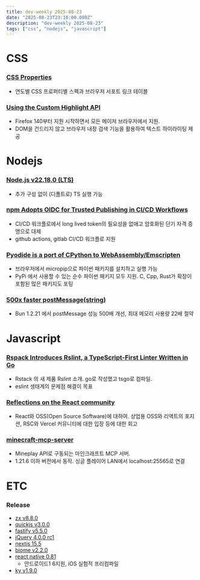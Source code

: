 ```yaml
---
title: dev-weekly 2025-08-23
date: "2025-08-23T23:16:00.000Z"
description: "dev-weekly 2025-08-23"
tags: ["css", "nodejs", "javascript"]
---
```


# CSS

### [CSS Properties](https://nikolai-shabalin.github.io/css-properties/en/)

- 연도별 CSS 프로퍼티별 스펙과 브라우저 서포트 링크 테이블

### [Using the Custom Highlight API](https://frontendmasters.com/blog/using-the-custom-highlight-api/)

- Firefox 140부터 지원 시작하면서 모든 메이저 브라우저에서 지원.
- DOM을 건드리지 않고 브라우저 내장 검색 기능을 활용하여 텍스트 하이라이팅 제공

# Nodejs

### [Node.js v22.18.0 (LTS)](https://nodejs.org/en/blog/release/v22.18.0)

- 추가 구성 없이 (디폴트로) TS 실행 가능

### [npm Adopts OIDC for Trusted Publishing in CI/CD Workflows](https://socket.dev/blog/npm-trusted-publishing)

- CI/CD 워크플로에서 long lived token의 필요성을 없애고 암호화된 단기 자격 증명으로 대체
- github actions, gitlab CI/CD 워크플로 지원

### [Pyodide is a port of CPython to WebAssembly/Emscripten](https://pyodide.org/en/stable/index.html)

- 브라우저에서 micropip으로 파이썬 패키지를 설치하고 실행 가능
- PyPi 에서 사용할 수 있는 순수 파이썬 패키지 모두 지원. C, Cpp, Rust가 확장이 포함된 많은 패키지도 포팅

### [500x faster postMessage(string)](https://bun.com/blog/how-we-made-postMessage-string-500x-faster)

- Bun 1.2.21 에서 postMessage 성능 500배 개선, 최대 메모리 사용량 22배 절약

# Javascript

### [Rspack Introduces Rslint, a TypeScript-First Linter Written in Go](https://socket.dev/blog/rspack-introduces-rslint-a-typescript-first-linter-written-in-go)

- Rstack 의 새 제품 Rslint 소개. go로 작성했고 tsgo로 컴파일.
- eslint 생태계의 문제점 해결이 목표

### [Reflections on the React community](https://leerob.com/reflections)

- React와 OSS(Open Source Software)에 대하여. 상업용 OSS와 리액트의 포지션, RSC와 Vercel 커뮤니티에 대한 입장 등에 대한 회고

### [minecraft-mcp-server](https://github.com/yuniko-software/minecraft-mcp-server)

- Mineplay API로 구동되는 마인크래프트 MCP 서버.
- 1.21.6 이하 버전에서 동작. 싱글 플레이어 LAN에서 localhost:25565로 연결

# ETC

### Release

- [zx v8.8.0](https://github.com/google/zx/releases/tag/8.8.0)
- [quickjs v3.0.0](https://github.com/sebastianwessel/quickjs/releases/tag/v3.0.0)
- [fastify v5.5.0](https://github.com/fastify/fastify/releases/tag/v5.5.0)
- [jQuery 4.0.0 rc1](https://blog.jquery.com/2025/08/11/jquery-4-0-0-release-candidate-1/)
- [nextjs 15.5](https://nextjs.org/blog/next-15-5)
- [biome v2.2.0](https://github.com/biomejs/biome/releases/tag/%40biomejs/biome%402.2.0)
- [react native 0.81](https://reactnative.dev/blog/2025/08/12/react-native-0.81)
    - 안드로이드1 6지원, iOS 실험적 프리컴파일
- [ky v1.9.0](https://github.com/sindresorhus/ky/releases/tag/v1.9.0)